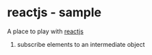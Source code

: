 reactjs - sample
=======

A place to play with [reactjs](http://facebook.github.io/react/)

1) subscribe elements to an intermediate object
